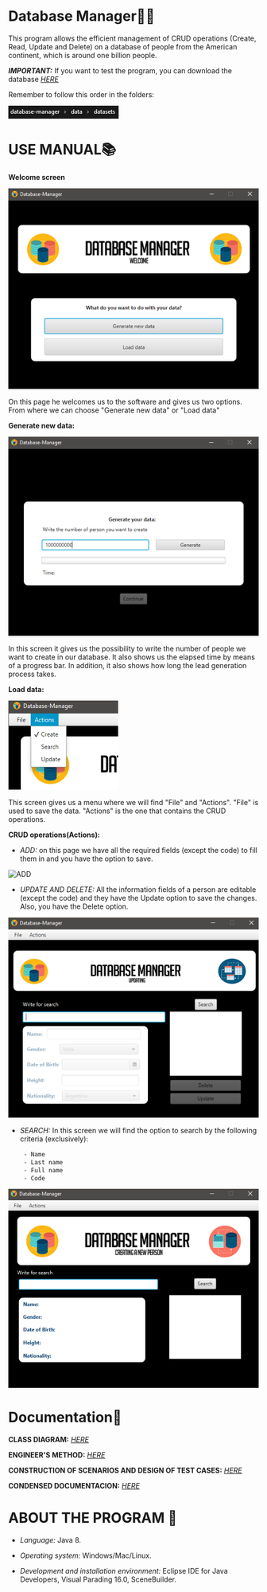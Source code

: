 # Database Manager👨‍💻

This program allows the efficient management of CRUD operations (Create, Read, Update and Delete) on a database of people from the American continent, which is around one billion people.

_**IMPORTANT:**_ If you want to test the program, you can download the database _[HERE](https://mega.nz/file/Ol1XlawL#Jp-GtUgG7VD_TNZCeWieB5nQo8dnev4DKbHPlsLn-1M)_
                  
Remember to follow this order in the folders:

![orden](https://github.com/ValeArias07/database-manager/blob/master/src/images/orden%20data.png)

# USE MANUAL📚

**Welcome screen**

![welcome](https://github.com/ValeArias07/database-manager/blob/master/src/images/welcomeP.png)

On this page he welcomes us to the software and gives us two options. From where we can choose "Generate new data" or "Load data"

**Generate new data:**

![newData](https://github.com/ValeArias07/database-manager/blob/master/src/images/Generate%20data.png)

In this screen it gives us the possibility to write the number of people we want to create in our database. It also shows us the elapsed time by means of a progress bar. In addition, it also shows how long the lead generation process takes.

**Load data:**

![LoadData](https://github.com/ValeArias07/database-manager/blob/master/src/images/load%20data.png)

This screen gives us a menu where we will find "File" and "Actions". "File" is used to save the data. "Actions" is the one that contains the CRUD operations.

**CRUD operations(Actions):**

- _ADD:_ on this page we have all the required fields (except the code) to fill them in and you have the option to save.

![ADD](https://github.com/ValeArias07/database-manager/blob/master/src/images/a%C3%B1adir.png)

- _UPDATE AND DELETE:_ All the information fields of a person are editable (except the code) and they have the Update option to save the changes. Also, you have the Delete option.

![U&D](https://github.com/ValeArias07/database-manager/blob/master/src/images/updateP.png)

- _SEARCH:_ In this screen we will find the option to search by the following criteria (exclusively):

       - Name
       - Last name
       - Full name
       - Code

![SEARCH](https://github.com/ValeArias07/database-manager/blob/master/src/images/search.png)

# Documentation📃

**CLASS DIAGRAM:** _[HERE](https://github.com/ValeArias07/database-manager/blob/master/docs/Class%20Diagram%20Database-manager.pdf)_

**ENGINEER'S METHOD:** _[HERE](https://github.com/ValeArias07/database-manager/blob/master/docs/M%C3%A9todo%20de%20la%20Ingenier%C3%ADa.pdf)_

**CONSTRUCTION OF SCENARIOS AND DESIGN OF TEST CASES:** _[HERE](https://github.com/ValeArias07/database-manager/blob/master/docs/Dise%C3%B1o%20de%20casos%20de%20pruebas.pdf)_

**CONDENSED DOCUMENTACION:** _[HERE](https://github.com/ValeArias07/database-manager/blob/master/docs/DOCUMENTACI%C3%93N.pdf)_

# ABOUT THE PROGRAM 📩

- _Language:_ Java 8.

- _Operating system:_ Windows/Mac/Linux.

- _Development and installation environment:_ Eclipse IDE for Java Developers, Visual Parading 16.0, SceneBuilder.

